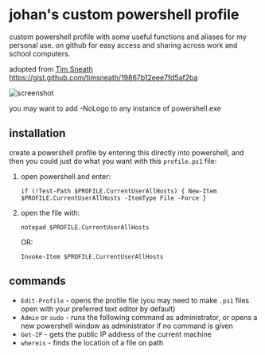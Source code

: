 # johan's custom powershell profile

custom powershell profile with some useful functions and aliases for my personal use. on github for easy access and sharing across work and school computers.

adopted from [Tim Sneath](tim@sneath.org) <https://gist.github.com/timsneath/19867b12eee7fd5af2ba>

![screenshot](https://lh3.googleusercontent.com/u/0/drive-viewer/AEYmBYSVLfLeu2NBa9nwZzdc21vmuySMcID2WOv55jEcEQ0nAR1J6Ya72Act4mLHxpcZXrpjAzYb4sQtX3AtihB9o8yl0BkWDQ=w1920-h973)

you may want to add -NoLogo to any instance of powershell.exe

## installation

create a powershell profile by entering this directly into powershell, and then you could just do what you want with this `profile.ps1` file:

1. open powershell and enter:

   ```PS1
   if (!Test-Path $PROFILE.CurrentUserAllHosts) { New-Item $PROFILE.CurrentUserAllHosts -ItemType File -Force }
   ```

2. open the file with:

   ```PS1
   notepad $PROFILE.CurrentUserAllHosts
   ```

   OR:

    ```PS1
    Invoke-Item $PROFILE.CurrentUserAllHosts
    ```

## commands

- `Edit-Profile` - opens the profile file (you may need to make `.ps1` files open with your preferred text editor by default)
- `Admin` or `sudo` - runs the following command as administrator, or opens a new powershell window as administrator if no command is given
- `Get-IP` - gets the public IP address of the current machine
- `whereis` - finds the location of a file on path
